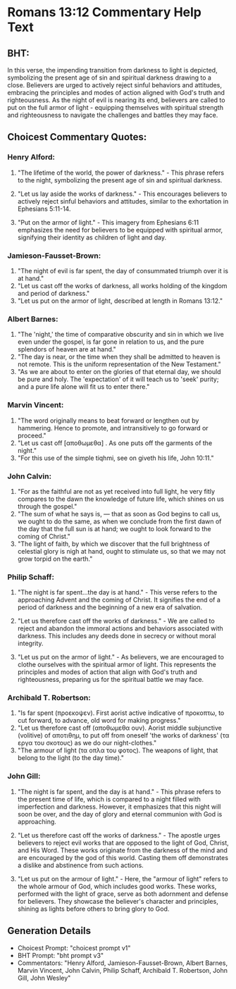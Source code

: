 # Romans 13:12 Commentary Help Text

## BHT:
In this verse, the impending transition from darkness to light is depicted, symbolizing the present age of sin and spiritual darkness drawing to a close. Believers are urged to actively reject sinful behaviors and attitudes, embracing the principles and modes of action aligned with God's truth and righteousness. As the night of evil is nearing its end, believers are called to put on the full armor of light - equipping themselves with spiritual strength and righteousness to navigate the challenges and battles they may face.

## Choicest Commentary Quotes:
### Henry Alford:
1. "The lifetime of the world, the power of darkness." - This phrase refers to the night, symbolizing the present age of sin and spiritual darkness.

2. "Let us lay aside the works of darkness." - This encourages believers to actively reject sinful behaviors and attitudes, similar to the exhortation in Ephesians 5:11-14.

3. "Put on the armor of light." - This imagery from Ephesians 6:11 emphasizes the need for believers to be equipped with spiritual armor, signifying their identity as children of light and day.

### Jamieson-Fausset-Brown:
1. "The night of evil is far spent, the day of consummated triumph over it is at hand." 
2. "Let us cast off the works of darkness, all works holding of the kingdom and period of darkness." 
3. "Let us put on the armor of light, described at length in Romans 13:12."

### Albert Barnes:
1. "The 'night,' the time of comparative obscurity and sin in which we live even under the gospel, is far gone in relation to us, and the pure splendors of heaven are at hand." 
2. "The day is near, or the time when they shall be admitted to heaven is not remote. This is the uniform representation of the New Testament."
3. "As we are about to enter on the glories of that eternal day, we should be pure and holy. The 'expectation' of it will teach us to 'seek' purity; and a pure life alone will fit us to enter there."

### Marvin Vincent:
1. "The word originally means to beat forward or lengthen out by hammering. Hence to promote, and intransitively to go forward or proceed."
2. "Let us cast off [αποθωμεθα] . As one puts off the garments of the night."
3. "For this use of the simple tiqhmi, see on giveth his life, John 10:11."

### John Calvin:
1. "For as the faithful are not as yet received into full light, he very fitly compares to the dawn the knowledge of future life, which shines on us through the gospel."
2. "The sum of what he says is, — that as soon as God begins to call us, we ought to do the same, as when we conclude from the first dawn of the day that the full sun is at hand; we ought to look forward to the coming of Christ."
3. "The light of faith, by which we discover that the full brightness of celestial glory is nigh at hand, ought to stimulate us, so that we may not grow torpid on the earth."

### Philip Schaff:
1. "The night is far spent...the day is at hand." - This verse refers to the approaching Advent and the coming of Christ. It signifies the end of a period of darkness and the beginning of a new era of salvation.

2. "Let us therefore cast off the works of darkness." - We are called to reject and abandon the immoral actions and behaviors associated with darkness. This includes any deeds done in secrecy or without moral integrity.

3. "Let us put on the armor of light." - As believers, we are encouraged to clothe ourselves with the spiritual armor of light. This represents the principles and modes of action that align with God's truth and righteousness, preparing us for the spiritual battle we may face.

### Archibald T. Robertson:
1. "Is far spent (προεκοψεν). First aorist active indicative of προκοπτω, to cut forward, to advance, old word for making progress." 
2. "Let us therefore cast off (αποθωμεθα ουν). Aorist middle subjunctive (volitive) of αποτιθημ, to put off from oneself 'the works of darkness' (τα εργα του σκοτους) as we do our night-clothes." 
3. "The armour of light (τα οπλα του φοτος). The weapons of light, that belong to the light (to the day time)."

### John Gill:
1. "The night is far spent, and the day is at hand." - This phrase refers to the present time of life, which is compared to a night filled with imperfection and darkness. However, it emphasizes that this night will soon be over, and the day of glory and eternal communion with God is approaching.

2. "Let us therefore cast off the works of darkness." - The apostle urges believers to reject evil works that are opposed to the light of God, Christ, and His Word. These works originate from the darkness of the mind and are encouraged by the god of this world. Casting them off demonstrates a dislike and abstinence from such actions.

3. "Let us put on the armour of light." - Here, the "armour of light" refers to the whole armour of God, which includes good works. These works, performed with the light of grace, serve as both adornment and defense for believers. They showcase the believer's character and principles, shining as lights before others to bring glory to God.


## Generation Details
- Choicest Prompt: "choicest prompt v1"
- BHT Prompt: "bht prompt v3"
- Commentators: "Henry Alford, Jamieson-Fausset-Brown, Albert Barnes, Marvin Vincent, John Calvin, Philip Schaff, Archibald T. Robertson, John Gill, John Wesley"
